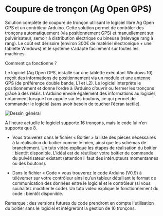 # Coupure de tronçon (Ag Open GPS)
Solution complète de coupure de tronçon utilisant le logiciel libre Ag Open GPS et un contrôleur Arduino. Cette solution permet de contrôler des tronçons automatiquement (via positionnement GPS) et manuellement sur pulvérisateur, semoir à distribution électrique ou bineuse (relevage rang à rang). Le coût est dérisoire (environ 300€ de matériel électronique + une tablette Windows) et le système s'adapte facilement sur toutes les machines. 

Comment ça fonctionne ?

Le logiciel (Ag Open GPS, installé sur une tablette exécutant Windows 10) reçoit des informations de positionnement via un module et une antenne GPS (de préférence double bande, L1 et L2). Le logiciel interprète le positionnement et donne l’ordre à l’Arduino d’ouvrir ou fermer les tronçons grâce à des relais. L’Arduino envoie également des informations au logiciel, notamment lorsque l’on appuie sur les boutons, ce qui permet de commander le logiciel (sans avoir besoin de toucher l’écran tactile). 


![Dessin_général](https://user-images.githubusercontent.com/65913566/109956758-56779f80-7ce4-11eb-8312-71eaa2b2a2a8.png)

A l’heure actuelle le logiciel supporte 16 tronçons, mais le code lui n’en supporte que 8.

* Vous trouverez dans le fichier « Boitier » la liste des pièces nécessaires à la réalisation du boitier comme le mien, ainsi que les schémas de branchement. Un tuto vidéo explique les étapes de réalisation du boitier : bientôt disponible. L'idéal est de réutiliser votre boitier de commande du pulvérisateur existant (attention il faut des intérupteurs momentannés ou des boutons).

* Dans le fichier « Code » vous trouverez le code Arduino (V0.9) à téléverser sur votre contrôleur ainsi qu’un tableur détaillant le format de communication des données entre le logiciel et le contrôleur (si vous souhaitez modifier le code). Un tuto vidéo explique le fonctionnement du code : bientôt disponible.
 
Remarque : des versions futures du code prendront en compte l'utilisation du boitier sans le logiciel et intégreront la gestion de 16 tronçons. 
